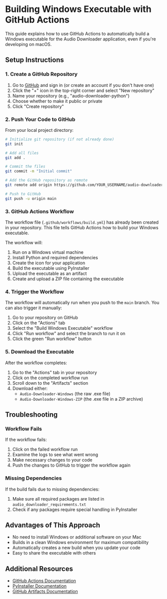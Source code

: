 # Building Windows Executable with GitHub Actions

This guide explains how to use GitHub Actions to automatically build a Windows executable for the Audio Downloader application, even if you're developing on macOS.

## Setup Instructions

### 1. Create a GitHub Repository

1. Go to [GitHub](https://github.com) and sign in (or create an account if you don't have one)
2. Click the "+" icon in the top-right corner and select "New repository"
3. Name your repository (e.g., "audio-downloader-python")
4. Choose whether to make it public or private
5. Click "Create repository"

### 2. Push Your Code to GitHub

From your local project directory:

```bash
# Initialize git repository (if not already done)
git init

# Add all files
git add .

# Commit the files
git commit -m "Initial commit"

# Add the GitHub repository as remote
git remote add origin https://github.com/YOUR_USERNAME/audio-downloader-python.git

# Push to GitHub
git push -u origin main
```

### 3. GitHub Actions Workflow

The workflow file (`.github/workflows/build.yml`) has already been created in your repository. This file tells GitHub Actions how to build your Windows executable.

The workflow will:
1. Run on a Windows virtual machine
2. Install Python and required dependencies
3. Create the icon for your application
4. Build the executable using PyInstaller
5. Upload the executable as an artifact
6. Create and upload a ZIP file containing the executable

### 4. Trigger the Workflow

The workflow will automatically run when you push to the `main` branch. You can also trigger it manually:

1. Go to your repository on GitHub
2. Click on the "Actions" tab
3. Select the "Build Windows Executable" workflow
4. Click "Run workflow" and select the branch to run it on
5. Click the green "Run workflow" button

### 5. Download the Executable

After the workflow completes:

1. Go to the "Actions" tab in your repository
2. Click on the completed workflow run
3. Scroll down to the "Artifacts" section
4. Download either:
   - `Audio-Downloader-Windows` (the raw .exe file)
   - `Audio-Downloader-Windows-ZIP` (the .exe file in a ZIP archive)

## Troubleshooting

### Workflow Fails

If the workflow fails:

1. Click on the failed workflow run
2. Examine the logs to see what went wrong
3. Make necessary changes to your code
4. Push the changes to GitHub to trigger the workflow again

### Missing Dependencies

If the build fails due to missing dependencies:

1. Make sure all required packages are listed in `audio_downloader_requirements.txt`
2. Check if any packages require special handling in PyInstaller

## Advantages of This Approach

- No need to install Windows or additional software on your Mac
- Builds in a clean Windows environment for maximum compatibility
- Automatically creates a new build when you update your code
- Easy to share the executable with others

## Additional Resources

- [GitHub Actions Documentation](https://docs.github.com/en/actions)
- [PyInstaller Documentation](https://pyinstaller.org/en/stable/)
- [GitHub Artifacts Documentation](https://docs.github.com/en/actions/using-workflows/storing-workflow-data-as-artifacts) 